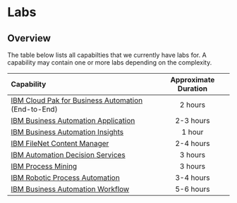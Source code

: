 # Labs

## Overview

The table below lists all capabilties that we currently have labs for. A capability may contain one or more labs depending on the complexity.

| Capability                                             | Approximate Duration |
| :----------------------------------------------------- | :------------------: |
| [IBM Cloud Pak for Business Automation]() (End-to-End) |       2 hours        |
| [IBM Business Automation Application]()                |      2-3 hours       |
| [IBM Business Automation Insights]()                   |        1 hour        |
| [IBM FileNet Content Manager]()                        |      2-4 hours       |
| [IBM Automation Decision Services]()                   |       3 hours        |
| [IBM Process Mining]()                                 |       3 hours        |
| [IBM Robotic Process Automation]()                     |      3-4 hours       |
| [IBM Business Automation Workflow]()                   |      5-6 hours       |

